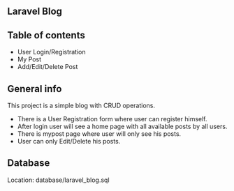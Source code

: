 ## Laravel Blog

## Table of contents
* User Login/Registration
* My Post
* Add/Edit/Delete Post

## General info
This project is a simple blog with CRUD operations.
* There is a User Registration form where user can register himself.
* After login user will see a home page with all available posts by all users. 
* There is mypost page where user will only see his posts.
* User can only Edit/Delete his posts.

## Database
Location: database/laravel_blog.sql